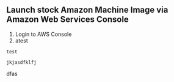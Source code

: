 ## Launch stock Amazon Machine Image via Amazon Web Services Console

1. Login to AWS Console
  1. atest
```
test
```

````
jkjasdfklfj
````

dfas
